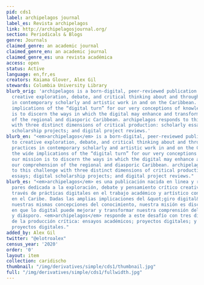 ```yaml
---
pid: cds1
label: archipelagos journal
label_es: Revista archipelagos
link: http://archipelagosjournal.org/
section: Periodicals & Blogs
genre: Journals
claimed_genre: an academic journal
claimed_genre_en: an academic journal
claimed_genre_es: una revista académica
access: open
status: Active
language: en,fr,es
creators: Kaiama Glover, Alex Gil
stewards: Columbia University Library
blurb_orig: 'archipelagos is a born-digital, peer-reviewed publication devoted to
  creative exploration, debate, and critical thinking about and through digital practices
  in contemporary scholarly and artistic work in and on the Caribbean. Given the wide
  implications of the “digital turn” for our very conceptions of knowledge, our mission
  is to discern the ways in which the digital may enhance and transform our comprehension
  of the regional and diasporic Caribbean. archipelagos responds to this challenge
  with three distinct dimensions of critical production: scholarly essays; digital
  scholarship projects; and digital project reviews.'
blurb_en: "<em>archipelagos</em> is a born-digital, peer-reviewed publication devoted
  to creative exploration, debate, and critical thinking about and through digital
  practices in contemporary scholarly and artistic work in and on the Caribbean. Given
  the wide implications of the “digital turn” for our very conceptions of knowledge,
  our mission is to discern the ways in which the digital may enhance and transform
  our comprehension of the regional and diasporic Caribbean. archipelagos responds
  to this challenge with three distinct dimensions of critical production: scholarly
  essays; digital scholarship projects; and digital project reviews."
blurb_es: "<em>archipelagos</em> es una publicación nacida en linea y revisada por
  pares dedicada a la exploración, debate y pensamiento crítico creativo sobre y a
  través de prácticas digitales en el trabajo académico y artístico contemporáneo
  en el Caribe. Dadas las amplias implicaciones del &quot;giro digital&quot; para
  nuestras mismas concepciones del conocimiento, nuestra misión es discernir las formas
  en que lo digital puede mejorar y transformar nuestra comprensión del Caribe regional
  y diásporo. <em>archipelagos</em> responde a este desafío con tres dimensiones distintas
  de la producción crítica: ensayos académicos; proyectos digitales; y reseñas de
  proyectos digitales."
added_by: Alex Gil
twitter: "@elotroalex"
census_year: '2020'
order: '0'
layout: item
collection: caridischo
thumbnail: "/img/derivatives/simple/cds1/thumbnail.jpg"
full: "/img/derivatives/simple/cds1/fullwidth.jpg"
---
```

